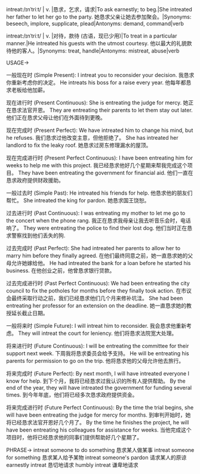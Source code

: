 intreat:/ɪnˈtriːt/ | v. |恳求，乞求，请求|To ask earnestly; to beg.|She intreated her father to let her go to the party. 她恳求父亲让她去参加聚会。|Synonyms: beseech, implore, supplicate, plead|Antonyms: demand, command|verb

intreat:/ɪnˈtriːt/ | v. |对待，款待 (古语，现已少用)|To treat in a particular manner.|He intreated his guests with the utmost courtesy.  他以最大的礼貌款待他的客人。|Synonyms: treat, handle|Antonyms: mistreat, abuse|verb


USAGE->

一般现在时 (Simple Present):
I intreat you to reconsider your decision. 我恳求你重新考虑你的决定。
He intreats his boss for a raise every year. 他每年都恳求老板给他加薪。

现在进行时 (Present Continuous):
She is entreating the judge for mercy. 她正在恳求法官开恩。
They are entreating their parents to let them stay out later. 他们正在恳求父母让他们在外面待到更晚。

现在完成时 (Present Perfect):
We have intreated him to change his mind, but he refuses. 我们恳求过他改变主意，但他拒绝了。
She has intreated her landlord to fix the leaky roof. 她恳求过房东修理漏水的屋顶。

现在完成进行时 (Present Perfect Continuous):
I have been entreating him for weeks to help me with this project. 我已经恳求他好几个星期来帮我完成这个项目。
They have been entreating the government for financial aid. 他们一直在恳求政府提供财政援助。

一般过去时 (Simple Past):
He intreated his friends for help. 他恳求他的朋友们帮忙。
She intreated the king for pardon. 她恳求国王饶恕。

过去进行时 (Past Continuous):
I was entreating my mother to let me go to the concert when the phone rang. 我正在恳求我母亲让我去听音乐会时，电话响了。
They were entreating the police to find their lost dog. 他们当时正在恳求警察找到他们丢失的狗.

过去完成时 (Past Perfect):
She had intreated her parents to allow her to marry him before they finally agreed. 在他们最终同意之前，她一直恳求她的父母允许她嫁给他。
He had intreated the bank for a loan before he started his business. 在他创业之前，他曾恳求银行贷款。

过去完成进行时 (Past Perfect Continuous):
We had been entreating the city council to fix the potholes for months before they finally took action. 在市议会最终采取行动之前，我们已经恳求他们几个月来修补坑洼。
She had been entreating her professor for an extension on the deadline. 她一直恳求她的教授延长截止日期。

一般将来时 (Simple Future):
I will intreat him to reconsider. 我会恳求他重新考虑。
They will intreat the court for leniency. 他们将恳求法院宽大处理。

将来进行时 (Future Continuous):
I will be entreating the committee for their support next week. 下周我将恳求委员会给予支持。
He will be entreating his parents for permission to go on the trip. 他将恳求他的父母允许他去旅行。

将来完成时 (Future Perfect):
By next month, I will have intreated everyone I know for help. 到下个月，我将已经恳求过我认识的所有人提供帮助。
By the end of the year, they will have intreated the government for funding several times. 到今年年底，他们将已经多次恳求政府提供资金。

将来完成进行时 (Future Perfect Continuous):
By the time the trial begins, she will have been entreating the judge for mercy for months. 到审判开始时，她将已经恳求法官开恩好几个月了。
By the time he finishes the project, he will have been entreating his colleagues for assistance for weeks. 当他完成这个项目时，他将已经恳求他的同事们提供帮助好几个星期了。


PHRASE->
intreat someone to do something  恳求某人做某事
intreat someone for something  恳求某人给予某物
intreat someone's pardon  请求某人的原谅
earnestly intreat  恳切地请求
humbly intreat  谦卑地请求
